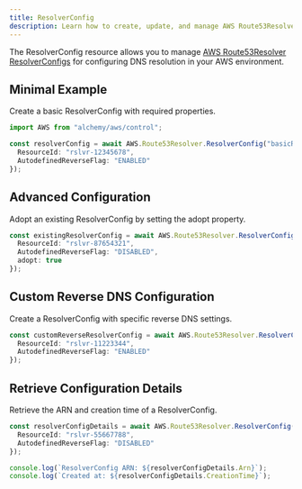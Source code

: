 ```yaml
---
title: ResolverConfig
description: Learn how to create, update, and manage AWS Route53Resolver ResolverConfigs using Alchemy Cloud Control.
---
```


The ResolverConfig resource allows you to manage [AWS Route53Resolver ResolverConfigs](https://docs.aws.amazon.com/route53resolver/latest/userguide/) for configuring DNS resolution in your AWS environment.

## Minimal Example

Create a basic ResolverConfig with required properties.

```ts
import AWS from "alchemy/aws/control";

const resolverConfig = await AWS.Route53Resolver.ResolverConfig("basicResolverConfig", {
  ResourceId: "rslvr-12345678",
  AutodefinedReverseFlag: "ENABLED"
});
```

## Advanced Configuration

Adopt an existing ResolverConfig by setting the adopt property.

```ts
const existingResolverConfig = await AWS.Route53Resolver.ResolverConfig("existingResolverConfig", {
  ResourceId: "rslvr-87654321",
  AutodefinedReverseFlag: "DISABLED",
  adopt: true
});
```

## Custom Reverse DNS Configuration

Create a ResolverConfig with specific reverse DNS settings.

```ts
const customReverseResolverConfig = await AWS.Route53Resolver.ResolverConfig("customReverseResolverConfig", {
  ResourceId: "rslvr-11223344",
  AutodefinedReverseFlag: "ENABLED"
});
```

## Retrieve Configuration Details

Retrieve the ARN and creation time of a ResolverConfig.

```ts
const resolverConfigDetails = await AWS.Route53Resolver.ResolverConfig("resolverConfigDetails", {
  ResourceId: "rslvr-55667788",
  AutodefinedReverseFlag: "DISABLED"
});

console.log(`ResolverConfig ARN: ${resolverConfigDetails.Arn}`);
console.log(`Created at: ${resolverConfigDetails.CreationTime}`);
```